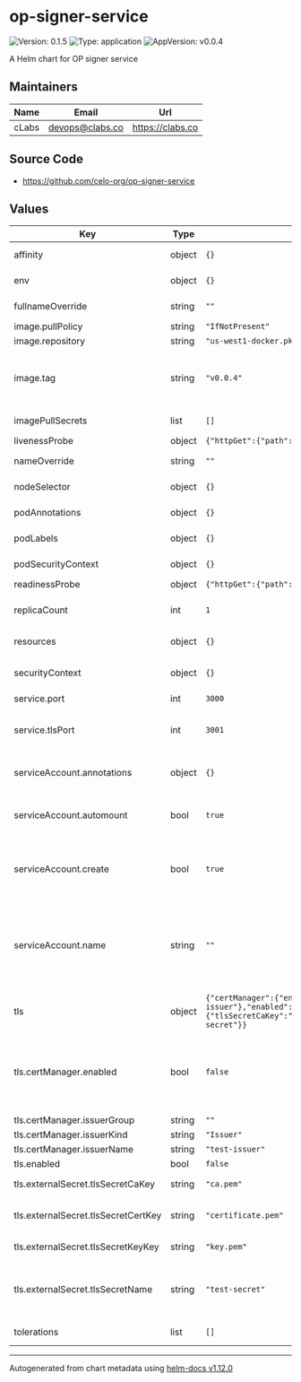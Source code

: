 # op-signer-service

![Version: 0.1.5](https://img.shields.io/badge/Version-0.1.5-informational?style=flat-square) ![Type: application](https://img.shields.io/badge/Type-application-informational?style=flat-square) ![AppVersion: v0.0.4](https://img.shields.io/badge/AppVersion-v0.0.4-informational?style=flat-square)

A Helm chart for OP signer service

## Maintainers

| Name | Email | Url |
| ---- | ------ | --- |
| cLabs | <devops@clabs.co> | <https://clabs.co> |

## Source Code

* <https://github.com/celo-org/op-signer-service>

## Values

| Key | Type | Default | Description |
|-----|------|---------|-------------|
| affinity | object | `{}` | Kubernetes pod affinity |
| env | object | `{}` | Env Vars. for the pod. |
| fullnameOverride | string | `""` | Chart full name override |
| image.pullPolicy | string | `"IfNotPresent"` | Image pullpolicy |
| image.repository | string | `"us-west1-docker.pkg.dev/devopsre/op-signer-service/op-signer-service"` | Image repository |
| image.tag | string | `"v0.0.4"` | Image tag Overrides the image tag whose default is the chart appVersion. |
| imagePullSecrets | list | `[]` | Image pull secrets |
| livenessProbe | object | `{"httpGet":{"path":"/","port":"http"}}` | Liveness probe |
| nameOverride | string | `""` | Chart name override |
| nodeSelector | object | `{}` | Kubernetes node selector |
| podAnnotations | object | `{}` | Custom pod annotations |
| podLabels | object | `{}` | Custom pod labels |
| podSecurityContext | object | `{}` | Custom pod security context |
| readinessProbe | object | `{"httpGet":{"path":"/","port":"http"}}` | Readiness probe |
| replicaCount | int | `1` | Number of deployment replicas |
| resources | object | `{}` | Container resources |
| securityContext | object | `{}` | Custom container security context |
| service.port | int | `3000` | Application port |
| service.tlsPort | int | `3001` | Application TLS port. Unused if tls.enabled is false. |
| serviceAccount.annotations | object | `{}` | Annotations to add to the service account |
| serviceAccount.automount | bool | `true` | Automatically mount a ServiceAccount's API credentials? |
| serviceAccount.create | bool | `true` | Specifies whether a service account should be created |
| serviceAccount.name | string | `""` | The name of the service account to use. If not set and create is true, a name is generated using the fullname template |
| tls | object | `{"certManager":{"enabled":false,"issuerGroup":"","issuerKind":"Issuer","issuerName":"test-issuer"},"enabled":false,"externalSecret":{"tlsSecretCaKey":"ca.pem","tlsSecretCertKey":"certificate.pem","tlsSecretKeyKey":"key.pem","tlsSecretName":"test-secret"}}` | TLS config |
| tls.certManager.enabled | bool | `false` | Enable creating certificates through certmanager. This takes precedence over externalSecret. |
| tls.certManager.issuerGroup | string | `""` | Issuer group |
| tls.certManager.issuerKind | string | `"Issuer"` | Issuer kind |
| tls.certManager.issuerName | string | `"test-issuer"` | Issuer name |
| tls.enabled | bool | `false` | Enable TLS |
| tls.externalSecret.tlsSecretCaKey | string | `"ca.pem"` | Secret key for the TLS CA |
| tls.externalSecret.tlsSecretCertKey | string | `"certificate.pem"` | Secret key for the TLS certificate |
| tls.externalSecret.tlsSecretKeyKey | string | `"key.pem"` | Secret key for the TLS key |
| tls.externalSecret.tlsSecretName | string | `"test-secret"` | Secret name for the secret containing an already created TLS certificate |
| tolerations | list | `[]` | Kubernetes tolerations |

----------------------------------------------
Autogenerated from chart metadata using [helm-docs v1.12.0](https://github.com/norwoodj/helm-docs/releases/v1.12.0)
